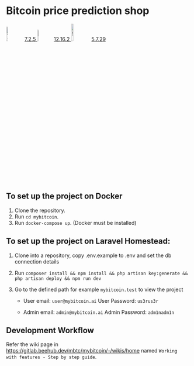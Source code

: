 # Bitcoin price prediction shop

<p>
    <a href="https://www.php.net/releases/7_2_5.php">
        <img src="https://www.php.net/images/logos/php-logo.svg" alt="7.2.5" width="10%"/>7.2.5
    </a>
    <a href="https://nodejs.org/en/blog/release/v12.16.2/">
        <img src="https://nodejs.org/static/images/logo.svg" alt="12.16.2" width="9%"/>12.16.2
    </a>
    <a href="https://dev.mysql.com/doc/relnotes/mysql/5.7/en/news-5-7-29.html">
        <img src="https://cdn.worldvectorlogo.com/logos/mysql.svg" alt="5.7.29" width="11%">5.7.29
    </a>
</p>

## To set up the project on Docker

1. Clone the repository.
2. Run `cd mybitcoin`.
3. Run `docker-compose up`. (Docker must be installed)

## To set up the project on Laravel Homestead:

1. Clone into a repository, copy .env.example to .env and set the db connection details

2. Run `composer install && npm install && php artisan key:generate && php artisan deploy && npm run dev`

3. Go to the defined path for example `mybitcoin.test` to view the project

    * User email: `user@mybitcoin.ai` User Password: `us3rus3r`
    
    * Admin email: `admin@mybitcoin.ai` Admin Password: `adm1nadm1n`

## Development Workflow

Refer the wiki page in https://gitlab.beehub.dev/mbtc/mybitcoin/-/wikis/home named `Working with features - Step by step guide`.
